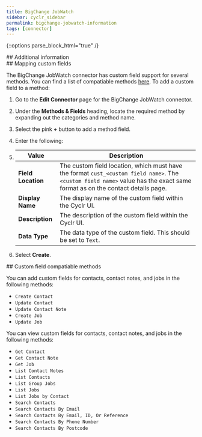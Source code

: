 ```yaml
---
title: BigChange JobWatch
sidebar: cyclr_sidebar
permalink: bigchange-jobwatch-information
tags: [connector]
---
```

{::options parse_block_html="true" /}
<section class="card">
## Additional information


</section>
<section class="card">
## Mapping custom fields

The BigChange JobWatch connector has custom field support for several methods. You can find a list of compatiable methods [here](#custom-field-compatiable-methods). To add a custom field to a method:

1. Go to the **Edit Connector** page for the BigChange JobWatch connector.
2. Under the **Methods & Fields** heading, locate the required method by expanding out the categories and method name.
3. Select the pink **+** button to add a method field.
4. Enter the following:
5. 
   | Value              | Description                                                  |
   | ------------------ | ------------------------------------------------------------ |
   | **Field Location** | The custom field location, which must have the format `cust_<custom field name>`. The `<custom field name>` value has the exact same format as on the contact details page. |
   | **Display Name**   | The display name of the custom field within the Cyclr UI.    |
   | **Description**    | The description of the custom field within the Cyclr UI.     |
   | **Data Type**      | The data type of the custom field. This should be set to `Text`. |
   
5. Select **Create**.

<a name="custom-field-compatiable-methods"></a>


</section>
<section class="card">
## Custom field compatiable methods

You can add custom fields for contacts, contact notes, and jobs in the following methods:

-   `Create Contact`
-   `Update Contact`
-   `Update Contact Note`
-   `Create Job`
-   `Update Job`

You can view custom fields for contacts, contact notes, and jobs in the following methods:

-   `Get Contact`
-   `Get Contact Note`
-   `Get Job`
-   `List Contact Notes`
-   `List Contacts`
-   `List Group Jobs`
-   `List Jobs`
-   `List Jobs by Contact`
-   `Search Contacts`
-   `Search Contacts By Email`
-   `Search Contacts By Email, ID, Or Reference`
-   `Search Contacts By Phone Number`
-   `Search Contacts By Postcode`

</section>
